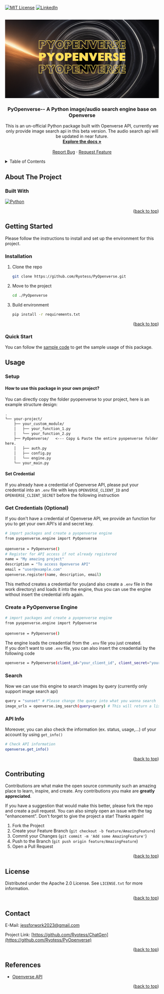 

<a name="readme-top"></a>

<!-- PROJECT SHIELDS -->
[![MIT License][license-shield]][license-url]
[![LinkedIn][linkedin-shield]][linkedin-url]

<!-- PROJECT LOGO -->
<br />
<div align="center">
  <a href="https://github.com/Ryotess/PyOpenverse">
    <img src="images/logo.png" alt="Logo" width="512" height="256">
  </a>

<h3 align="center">PyOpenverse-- A Python image/audio search engine base on Openverse</h3>

  <p align="center">
  This is an un-official Python package built with Openverse API, currently we only provide image search api in this beta version. The audio search api will be updated in near future.
    <br />
    <a href="https://github.com/Ryotess/PyOpenverse"><strong>Explore the docs »</strong></a>
    <br />
    <br />
    <a href="https://github.com/Ryotess/PyOpenverse/issues/new?labels=bug&template=bug-report---.md">Report Bug</a>
    ·
    <a href="https://github.com/Ryotess/PyOpenverse/issues/new?labels=enhancement&template=feature-request---.md">Request Feature</a>
  </p>
</div>



<!-- TABLE OF CONTENTS -->
<details>
  <summary>Table of Contents</summary>
  <ol>
    <li>
      <a href="#about-the-project">About The Project</a>
      <ul>
        <li><a href="#built-with">Built With</a></li>
      </ul>
    </li>
    <li>
      <a href="#getting-started">Getting Started</a>
      <ul>
        <li><a href="#Installation">Installation</a></li>
        <li><a href="#Quick Start">Quick Start</a></li>
      </ul>
    </li>
    <li><a href="#usage">Usage</a></li>
    <li><a href="#contributing">Contributing</a></li>
    <li><a href="#license">License</a></li>
    <li><a href="#contact">Contact</a></li>
    <li><a href="#acknowledgments">Acknowledgments</a></li>
  </ol>
</details>

## About The Project
### Built With
[![Python][Python]][Python-url]

<p align="right">(<a href="#readme-top">back to top</a>)</p>



<!-- GETTING STARTED -->
## Getting Started

Please follow the instructions to install and set up the environment for this project.

### Installation

1. Clone the repo
   ```sh
   git clone https://github.com/Ryotess/PyOpenverse.git
   ```
2. Move to the project
   ```sh
   cd ./PyOpenverse
   ```
3. Build environment
   ```sh
   pip install -r requirements.txt
   ```

<p align="right">(<a href="#readme-top">back to top</a>)</p>

### Quick Start
You can follow the [sample code](https://github.com/Ryotess/ChatGen/blob/main/sample_code.ipynb) to get the sample usage of this package.

<!-- USAGE EXAMPLES -->
## Usage
### Setup
#### How to use this package in your own project?
You can directly copy the folder pyopenverse to your project, here is an example structure design:

```
.
└── your-project/
    ├── your_custom_module/
    │   ├── your_function_1.py
    │   └── your_function_2.py
    ├── PyOpenverse/   <--- Copy & Paste the entire pyopenverse folder here.
    │   ├── auth.py
    │   ├── config.py
    │   └── engine.py
    └── your_main.py
```
#### Set Credential
If you already have a credential of Openverse API, please put your credential into an ```.env``` file with keys ```OPENVERSE_CLIENT_ID``` and ```OPENVERSE_CLIENT_SECRET``` before the following instruction  
### Get Credentials (Optional)
If you don't have a credential of Openverse API, we provide an function for you to get your own API's id and secret key.
```sh
# import packages and create a pyopenverse engine
from pyopenverse.engine import PyOpenverse

openverse = PyOpenverse()
# Register for API access if not already registered
name = "My amazing project"
description = "To access Openverse API"
email = "user@example.com"
openverse.register(name, description, email)
```
This method creates a credential for you(and also create a ```.env``` file in the work directory) and loads it into the engine, thus you can use the engine without insert the credential info again.
### Create a PyOpenverse Engine
```sh
# import packages and create a pyopenverse engine
from pyopenverse.engine import PyOpenverse

openverse = PyOpenverse()
```
The engine loads the creadential from the ```.env``` file you just created.  
If you don't want to use ```.env``` file, you can also insert the creadential by the following code
```sh
openverse = PyOpenverse(client_id="your_client_id", client_secret="your_client_secret")
```


### Search
Now we can use this engine to search images by query (currently only support image search api)
```sh
query = "sunset" # Please change the query into what you wanna search
image_urls = openverse.img_search(query=query) # This will return a list of URL of images
```

### API Info
Moreover, you can also check the information (ex. status, usage,...) of your account by using ```get_info()```
```sh
# Check API information
openverse.get_info()
```



<p align="right">(<a href="#readme-top">back to top</a>)</p>


<!-- CONTRIBUTING -->
## Contributing

Contributions are what make the open source community such an amazing place to learn, inspire, and create. Any contributions you make are **greatly appreciated**.

If you have a suggestion that would make this better, please fork the repo and create a pull request. You can also simply open an issue with the tag "enhancement".
Don't forget to give the project a star! Thanks again!

1. Fork the Project
2. Create your Feature Branch (`git checkout -b feature/AmazingFeature`)
3. Commit your Changes (`git commit -m 'Add some AmazingFeature'`)
4. Push to the Branch (`git push origin feature/AmazingFeature`)
5. Open a Pull Request

<p align="right">(<a href="#readme-top">back to top</a>)</p>



<!-- LICENSE -->
## License

Distributed under the Apache 2.0 License. See `LICENSE.txt` for more information.

<p align="right">(<a href="#readme-top">back to top</a>)</p>



<!-- CONTACT -->
## Contact

E-Mail: jessforwork2023@gmail.com

Project Link: [https://github.com/Ryotess/ChatGen](https://github.com/Ryotess/PyOpenverse)

<p align="right">(<a href="#readme-top">back to top</a>)</p>



<!-- REFERENCES -->
## References

* [Openverse API](https://api.openverse.engineering/v1/)

<p align="right">(<a href="#readme-top">back to top</a>)</p>



<!-- MARKDOWN LINKS & IMAGES -->
<!-- https://www.markdownguide.org/basic-syntax/#reference-style-links -->
[license-shield]: https://img.shields.io/github/license/Ryotess/PyOpenverse.svg?style=for-the-badge
[license-url]: https://github.com/Ryotess/PyOpenverse/blob/master/LICENSE.txt
[linkedin-shield]: https://img.shields.io/badge/-LinkedIn-black.svg?style=for-the-badge&logo=linkedin&colorB=555
[linkedin-url]: https://www.linkedin.com/in/shaoyanchen
[product-screenshot]: images/screenshot.png
[Python]: https://img.shields.io/pypi/pyversions/numpy
[Python-url]: https://numpy.org/
